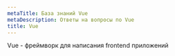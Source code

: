 ```yaml
---
metaTitle: База знаний Vue
metaDescription: Ответы на вопросы по Vue
title: Vue
---
```


Vue - фреймворк для написания frontend приложений
